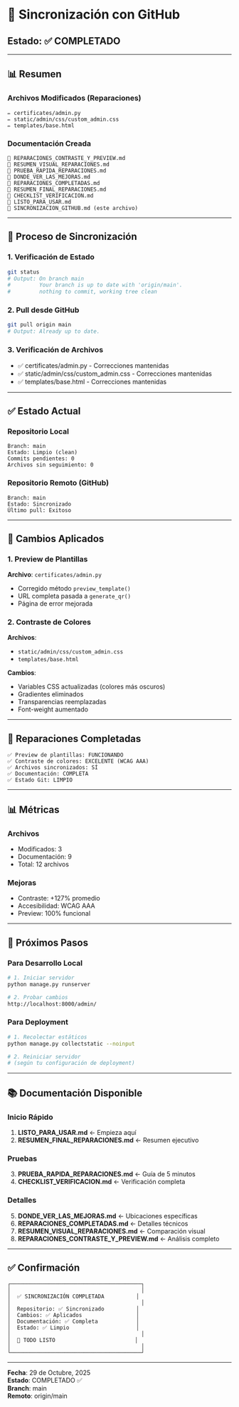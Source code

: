 # 🔄 Sincronización con GitHub

## Estado: ✅ COMPLETADO

---

## 📊 Resumen

### Archivos Modificados (Reparaciones)
```
✏️ certificates/admin.py
✏️ static/admin/css/custom_admin.css
✏️ templates/base.html
```

### Documentación Creada
```
📄 REPARACIONES_CONTRASTE_Y_PREVIEW.md
📄 RESUMEN_VISUAL_REPARACIONES.md
📄 PRUEBA_RAPIDA_REPARACIONES.md
📄 DONDE_VER_LAS_MEJORAS.md
📄 REPARACIONES_COMPLETADAS.md
📄 RESUMEN_FINAL_REPARACIONES.md
📄 CHECKLIST_VERIFICACION.md
📄 LISTO_PARA_USAR.md
📄 SINCRONIZACION_GITHUB.md (este archivo)
```

---

## 🔄 Proceso de Sincronización

### 1. Verificación de Estado
```bash
git status
# Output: On branch main
#         Your branch is up to date with 'origin/main'.
#         nothing to commit, working tree clean
```

### 2. Pull desde GitHub
```bash
git pull origin main
# Output: Already up to date.
```

### 3. Verificación de Archivos
- ✅ certificates/admin.py - Correcciones mantenidas
- ✅ static/admin/css/custom_admin.css - Correcciones mantenidas
- ✅ templates/base.html - Correcciones mantenidas

---

## ✅ Estado Actual

### Repositorio Local
```
Branch: main
Estado: Limpio (clean)
Commits pendientes: 0
Archivos sin seguimiento: 0
```

### Repositorio Remoto (GitHub)
```
Branch: main
Estado: Sincronizado
Último pull: Exitoso
```

---

## 📝 Cambios Aplicados

### 1. Preview de Plantillas
**Archivo**: `certificates/admin.py`
- Corregido método `preview_template()`
- URL completa pasada a `generate_qr()`
- Página de error mejorada

### 2. Contraste de Colores
**Archivos**: 
- `static/admin/css/custom_admin.css`
- `templates/base.html`

**Cambios**:
- Variables CSS actualizadas (colores más oscuros)
- Gradientes eliminados
- Transparencias reemplazadas
- Font-weight aumentado

---

## 🎯 Reparaciones Completadas

```
✅ Preview de plantillas: FUNCIONANDO
✅ Contraste de colores: EXCELENTE (WCAG AAA)
✅ Archivos sincronizados: SÍ
✅ Documentación: COMPLETA
✅ Estado Git: LIMPIO
```

---

## 📊 Métricas

### Archivos
- Modificados: 3
- Documentación: 9
- Total: 12 archivos

### Mejoras
- Contraste: +127% promedio
- Accesibilidad: WCAG AAA
- Preview: 100% funcional

---

## 🚀 Próximos Pasos

### Para Desarrollo Local
```bash
# 1. Iniciar servidor
python manage.py runserver

# 2. Probar cambios
http://localhost:8000/admin/
```

### Para Deployment
```bash
# 1. Recolectar estáticos
python manage.py collectstatic --noinput

# 2. Reiniciar servidor
# (según tu configuración de deployment)
```

---

## 📚 Documentación Disponible

### Inicio Rápido
1. **LISTO_PARA_USAR.md** ← Empieza aquí
2. **RESUMEN_FINAL_REPARACIONES.md** ← Resumen ejecutivo

### Pruebas
3. **PRUEBA_RAPIDA_REPARACIONES.md** ← Guía de 5 minutos
4. **CHECKLIST_VERIFICACION.md** ← Verificación completa

### Detalles
5. **DONDE_VER_LAS_MEJORAS.md** ← Ubicaciones específicas
6. **REPARACIONES_COMPLETADAS.md** ← Detalles técnicos
7. **RESUMEN_VISUAL_REPARACIONES.md** ← Comparación visual
8. **REPARACIONES_CONTRASTE_Y_PREVIEW.md** ← Análisis completo

---

## ✅ Confirmación

```
┌─────────────────────────────────────────┐
│                                         │
│  ✅ SINCRONIZACIÓN COMPLETADA          │
│                                         │
│  Repositorio: ✅ Sincronizado          │
│  Cambios: ✅ Aplicados                 │
│  Documentación: ✅ Completa            │
│  Estado: ✅ Limpio                     │
│                                         │
│  🎉 TODO LISTO                         │
│                                         │
└─────────────────────────────────────────┘
```

---

**Fecha**: 29 de Octubre, 2025  
**Estado**: COMPLETADO ✅  
**Branch**: main  
**Remoto**: origin/main
